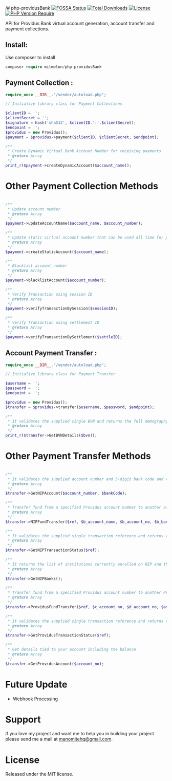 /# php-providusBank
[![FOSSA Status](https://app.fossa.com/api/projects/git%2Bgithub.com%2Fmitmelon%2Fphp-providusBank.svg?type=shield)](https://app.fossa.com/projects/git%2Bgithub.com%2Fmitmelon%2Fphp-providusBank?ref=badge_shield) [![Total Downloads](http://poser.pugx.org/mitmelon/php-providusBank/downloads)](https://packagist.org/packages/mitmelon/php-providusBank) [![License](http://poser.pugx.org/mitmelon/php-providusBank/license)](https://packagist.org/packages/mitmelon/php-providusBank) [![PHP Version Require](http://poser.pugx.org/mitmelon/php-providusBank/require/php)](https://packagist.org/packages/mitmelon/php-providusBank)

API for Providus Bank virtual account generation, account transfer and payment collections.

## Install:
Use composer to install
```php
composer require mitmelon/php-providusBank
```

## Payment Collection :

```php
require_once __DIR__."/vendor/autoload.php";

// Initialize library class for Payment Collections

$clientID = '';
$clientSecret = '';
$signature = hash('sha512', $clientID.':'.$clientSecret);
$endpoint = '';
$providus = new Providus();
$payment = $providus->payment($clientID, $clientSecret, $endpoint);

/**
 * Create Dynamic Virtual Bank Account Number for receiving payments.
 * @return Array
 */
print_r($payment->createDynamicAccount($account_name));
```

# Other Payment Collection Methods

```php

/**
 * Update account number
 * @return Array
 */
$payment->updateAccountName($account_name, $account_number);

/**
 * Update static virtual account number that can be used all time for payment collections
 * @return Array
 */
$payment->createStaticAccount($account_name);

/**
 * Blacklist account number
 * @return Array
 */
$payment->blacklistAccount($account_number);

/**
 * Verify Transaction using session ID
 * @return Array
 */
$payment->verifyTransactionBySession($sessionID);

/**
 * Verify Transaction using settlement ID
 * @return Array
 */
$payment->verifyTransactionBySettlement($settleID);
```

## Account Payment Transfer :

```php
require_once __DIR__."/vendor/autoload.php";

// Initialize library class for Payment Transfer

$username = '';
$password = '';
$endpoint = '';

$providus = new Providus();
$transfer = $providus->transfer($username, $password, $endpoint);

/**
 * It validates the supplied single BVN and returns the full demography details associated with the BVN
 * @return Array
 */
print_r($transfer->GetBVNDetails($bvn));
```

# Other Payment Transfer Methods

```php

/**
 * It validates the supplied account number and 3-digit bank code and returns the account details.
 * @return Array
 */
$transfer->GetNIPAccount($account_number, $bankCode);

/**
 * Transfer fund from a specified Providus account number to another account in a different bank.
 * @return Array
 */
$transfer->NIPFundTransfer($ref, $b_account_name, $b_account_no, $b_bankCode, $amount, $currency, $narration, $source_account_name)

/**
 * It validates the supplied single transaction reference and returns the current status of the transaction.
 * @return Array
 */
$transfer->GetNIPTransactionStatus($ref);

/**
 * It returns the list of institutions currently enrolled on NIP and their respective NIP bank codes.
 * @return Array
 */
$transfer->GetNIPBanks();

/**
 * Transfer fund from a specified Providus account number to another ProvidusBank account
 * @return Array
 */
$transfer->ProvidusFundTransfer($ref, $c_account_no, $d_account_no, $amount, $currency, $narration);

/**
 * It validates the supplied single transaction reference and returns the current status of the transaction
 * @return Array
 */
$transfer->GetProvidusTransactionStatus($ref);

/**
 * Get details tied to your account including the balance
 * @return Array
 */
$transfer->GetProvidusAccount($account_no);
```

# Future Update

* Webhook Processing

# Support

If you love my project and want me to help you in building your project please send me a mail at manomitehq@gmail.com.

# License

Released under the MIT license.
